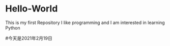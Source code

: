 # Hello-World
This is my first Repository
I like programming  and I am interested in learning Python



#今天是2021年2月19日